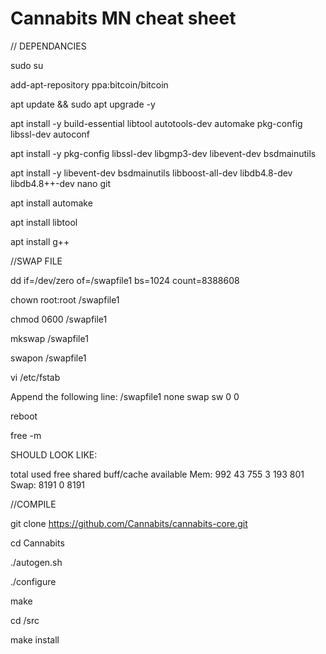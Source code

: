 Cannabits MN cheat sheet
=====================================

// DEPENDANCIES

sudo su

add-apt-repository ppa:bitcoin/bitcoin

apt update && sudo apt upgrade -y

apt install -y build-essential libtool autotools-dev automake pkg-config libssl-dev autoconf

apt install -y pkg-config libssl-dev libgmp3-dev libevent-dev bsdmainutils

apt install -y libevent-dev bsdmainutils libboost-all-dev libdb4.8-dev libdb4.8++-dev nano git

apt install automake

apt install libtool

apt install g++

//SWAP FILE

dd if=/dev/zero of=/swapfile1 bs=1024 count=8388608

chown root:root /swapfile1

chmod 0600 /swapfile1

mkswap /swapfile1

swapon /swapfile1

vi /etc/fstab

Append the following line:
/swapfile1 none swap sw 0 0

reboot

free -m

SHOULD LOOK LIKE:

total        used        free      shared  buff/cache   available
Mem:            992          43         755           3         193         801
Swap:          8191           0        8191

//COMPILE

git clone https://github.com/Cannabits/cannabits-core.git

cd Cannabits

./autogen.sh

./configure

make

cd /src

make install
